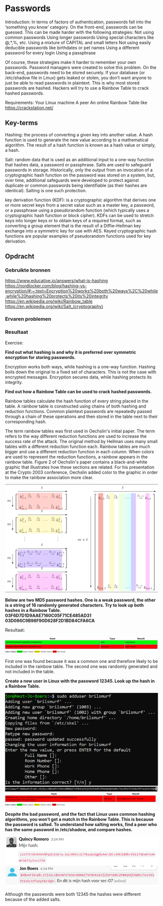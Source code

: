 # Passwords

Introduction:
In terms of factors of authentication, passwords fall into the ‘something you know’ category.
On the front-end, passwords can be guessed. This can be made harder with the following strategies:
Not using common passwords
Using longer passwords
Using special characters like @,*,%, etc.
Using a mixture of CAPITAL and small letters
Not using easily deducible passwords like birthdates or pet names
Using a different password for every login
Using a passphrase

Of course, these strategies make it harder to remember your own passwords. Password managers were created to solve this problem.
On the back-end, passwords need to be stored securely. If your database (or /etc/shadow file in Linux) gets leaked or stolen, you don’t want anyone to just be able to read passwords in plaintext. This is why most stored passwords are hashed. Hackers will try to use a Rainbow Table to crack hashed passwords.

Requirements:
Your Linux machine
A peer
An online Rainbow Table like https://crackstation.net/



## Key-terms

Hashing: the process of converting a given key into another value. A hash function is used to generate the new value according to a mathematical algorithm. The result of a hash function is known as a hash value or simply, a hash.

Salt: random data that is used as an additional input to a one-way function that hashes data, a password or passphrase. Salts are used to safeguard passwords in storage. Historically, only the output from an invocation of a cryptographic hash function on the password was stored on a system, but, over time, additional safeguards were developed to protect against duplicate or common passwords being identifiable (as their hashes are identical). Salting is one such protection.

key derivation function (KDF): is a cryptographic algorithm that derives one or more secret keys from a secret value such as a master key, a password, or a passphrase using a pseudorandom function (which typically uses a cryptographic hash function or block cipher). KDFs can be used to stretch keys into longer keys or to obtain keys of a required format, such as converting a group element that is the result of a Diffie–Hellman key exchange into a symmetric key for use with AES. Keyed cryptographic hash functions are popular examples of pseudorandom functions used for key derivation.


## Opdracht
### Gebruikte bronnen

https://www.educative.io/answers/what-is-hashing  
https://nordlocker.com/blog/hashing-vs-encryption/#:~:text=Encryption%20works%20both%20ways%2C%20while,while%20hashing%20protects%20its%20integrity  
https://en.wikipedia.org/wiki/Rainbow_table  
https://en.wikipedia.org/wiki/Salt_(cryptography)  


### Ervaren problemen

### Resultaat

Exercise:

**Find out what hashing is and why it is preferred over symmetric encryption for storing passwords.**

Encryption works both ways, while hashing is a one-way function. Hashing boils down the original to a fixed set of characters. This is not the case with encrypted messages. Encryption secures data, while hashing protects its integrity.

**Find out how a Rainbow Table can be used to crack hashed passwords.**

Rainbow tables calculate the hash function of every string placed in the table. A rainbow table is constructed using chains of both hashing and reduction functions. Common plaintext passwords are repeatedly passed through a chain of these operations and then stored in the table next to their corresponding hash.

The term rainbow tables was first used in Oechslin's initial paper. The term refers to the way different reduction functions are used to increase the success rate of the attack. The original method by Hellman uses many small tables with a different reduction function each. Rainbow tables are much bigger and use a different reduction function in each column. When colors are used to represent the reduction functions, a rainbow appears in the rainbow table. Figure 2 of Oechslin's paper contains a black-and-white graphic that illustrates how these sections are related. For his presentation at the Crypto 2003 conference, Oechslin added color to the graphic in order to make the rainbow association more clear.

![Alt text](../00_includes/Week3/SEC-07.1.PNG)


**Below are two MD5 password hashes. One is a weak password, the other is a string of 16 randomly generated** **characters. Try to look up both hashes in a Rainbow Table.**  
**03F6D7D1D9AAE7160C05F71CE485AD31**  
**03D086C9B98F90D628F2D1BD84CFA6CA**

Resultaat:

![Alt text](../00_includes/Week3/SEC-07.2.PNG)

First one was found because it was a common one and therefore likely to be included in the rainbow table. The second one was randomly generated and not included in the table.

**Create a new user in Linux with the password 12345. Look up the hash in a Rainbow Table.**

![Alt text](../00_includes/Week3/SEC-07.3.PNG)
![Alt text](../00_includes/Week3/SEC-07.4.PNG)
![Alt text](../00_includes/Week3/SEC-07.5.PNG)

**Despite the bad password, and the fact that Linux uses common hashing algorithms, you won’t get a match in the Rainbow Table. This is because the password is salted. To understand how salting works, find a peer who has the same password in /etc/shadow, and compare hashes.**

![Alt text](../00_includes/Week3/SEC-07.6.PNG)
![Alt text](../00_includes/Week3/SEC-07.7.PNG)

Although the passwords were both 12345 the hashes were different because of the added salts.


